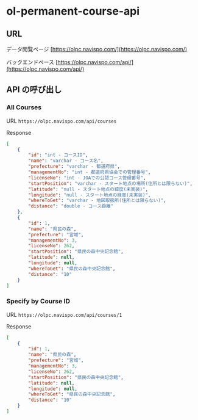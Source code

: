 # ol-permanent-course-api

## URL

データ閲覧ページ
[https://olpc.navispo.com/](https://olpc.navispo.com/)

バックエンドベース
[https://olpc.navispo.com/api/](https://olpc.navispo.com/api/)

## API の呼び出し

### All Courses

URL
`https://olpc.navispo.com/api/courses`

Response

```json
[
    {
        "id": "int - コースID",
        "name": "varchar - コース名",
        "prefecture": "varchar - 都道府県",
        "managementNo": "int - 都道府県協会での管理番号",
        "licenseNo": "int - JOAでの公認コース管理番号",
        "startPosition": "varchar - スタート地点の場所(住所とは限らない)",
        "latitude": "null - スタート地点の緯度(未実装)",
        "longitude": "null - スタート地点の経度(未実装)",
        "whereToGet": "varchar - 地図取扱所(住所とは限らない)",
        "distance": "double - コース距離"
    },
    {
        "id": 1,
        "name": "県民の森",
        "prefecture": "宮城",
        "managementNo": 3,
        "licenseNo": 262,
        "startPosition": "県民の森中央記念館",
        "latitude": null,
        "longitude": null,
        "whereToGet": "県民の森中央記念館",
        "distance": "10"
    }
]
```

### Specify by Course ID

URL
`https://olpc.navispo.com/api/courses/1`

Response

```json
[
    {
        "id": 1,
        "name": "県民の森",
        "prefecture": "宮城",
        "managementNo": 3,
        "licenseNo": 262,
        "startPosition": "県民の森中央記念館",
        "latitude": null,
        "longitude": null,
        "whereToGet": "県民の森中央記念館",
        "distance": "10"
    }
]
```
